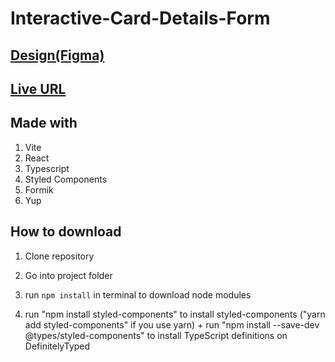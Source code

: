 # Interactive-Card-Details-Form

## [Design(Figma)](https://www.figma.com/file/tghNo2lZaUyBeM3NUWIpBS/interactive-card-details-form?type=design&node-id=0-361&t=5jmioPGoKa3SyqFc-0)

## [Live URL](https://interactive-card-details-sable.vercel.app)

## Made with

1. Vite
2. React
3. Typescript
4. Styled Components
5. Formik
6. Yup

## How to download

1. Clone repository
2. Go into project folder
3. run `npm install` in terminal to download node modules

4. run "npm install styled-components" to install styled-components ("yarn add styled-components" if you use yarn) + run "npm install --save-dev @types/styled-components" to install TypeScript definitions on DefinitelyTyped

